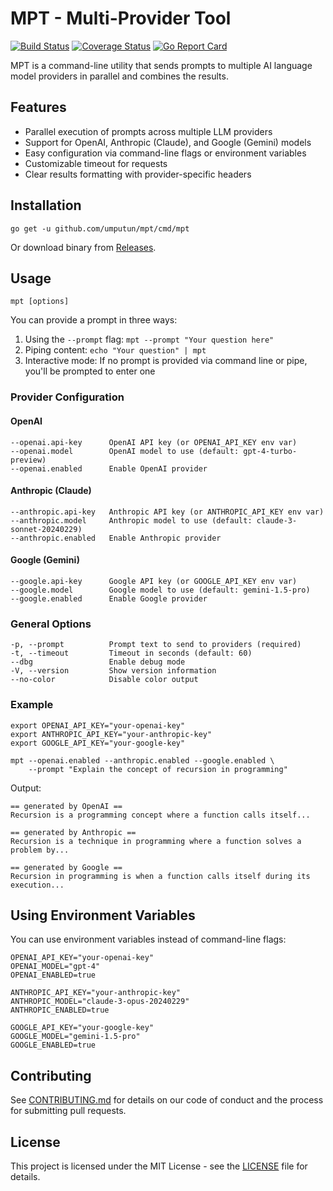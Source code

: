 # MPT - Multi-Provider Tool

[![Build Status](https://github.com/umputun/mpt/actions/workflows/ci.yml/badge.svg)](https://github.com/umputun/mpt/actions/workflows/ci.yml)
[![Coverage Status](https://coveralls.io/repos/github/umputun/mpt/badge.svg?branch=master)](https://coveralls.io/github/umputun/mpt?branch=master)
[![Go Report Card](https://goreportcard.com/badge/github.com/umputun/mpt)](https://goreportcard.com/report/github.com/umputun/mpt)

MPT is a command-line utility that sends prompts to multiple AI language model providers in parallel and combines the results.

## Features

- Parallel execution of prompts across multiple LLM providers
- Support for OpenAI, Anthropic (Claude), and Google (Gemini) models
- Easy configuration via command-line flags or environment variables
- Customizable timeout for requests
- Clear results formatting with provider-specific headers

## Installation

```
go get -u github.com/umputun/mpt/cmd/mpt
```

Or download binary from [Releases](https://github.com/umputun/mpt/releases).

## Usage

```
mpt [options]
```

You can provide a prompt in three ways:
1. Using the `--prompt` flag: `mpt --prompt "Your question here"`
2. Piping content: `echo "Your question" | mpt`
3. Interactive mode: If no prompt is provided via command line or pipe, you'll be prompted to enter one

### Provider Configuration

#### OpenAI

```
--openai.api-key      OpenAI API key (or OPENAI_API_KEY env var)
--openai.model        OpenAI model to use (default: gpt-4-turbo-preview)
--openai.enabled      Enable OpenAI provider
```

#### Anthropic (Claude)

```
--anthropic.api-key   Anthropic API key (or ANTHROPIC_API_KEY env var)
--anthropic.model     Anthropic model to use (default: claude-3-sonnet-20240229)
--anthropic.enabled   Enable Anthropic provider
```

#### Google (Gemini)

```
--google.api-key      Google API key (or GOOGLE_API_KEY env var)
--google.model        Google model to use (default: gemini-1.5-pro)
--google.enabled      Enable Google provider
```

### General Options

```
-p, --prompt          Prompt text to send to providers (required)
-t, --timeout         Timeout in seconds (default: 60)
--dbg                 Enable debug mode
-V, --version         Show version information
--no-color            Disable color output
```

### Example

```
export OPENAI_API_KEY="your-openai-key"
export ANTHROPIC_API_KEY="your-anthropic-key"
export GOOGLE_API_KEY="your-google-key"

mpt --openai.enabled --anthropic.enabled --google.enabled \
    --prompt "Explain the concept of recursion in programming"
```

Output:

```
== generated by OpenAI ==
Recursion is a programming concept where a function calls itself...

== generated by Anthropic ==
Recursion is a technique in programming where a function solves a problem by...

== generated by Google ==
Recursion in programming is when a function calls itself during its execution...
```

## Using Environment Variables

You can use environment variables instead of command-line flags:

```
OPENAI_API_KEY="your-openai-key"
OPENAI_MODEL="gpt-4"
OPENAI_ENABLED=true

ANTHROPIC_API_KEY="your-anthropic-key"
ANTHROPIC_MODEL="claude-3-opus-20240229"
ANTHROPIC_ENABLED=true

GOOGLE_API_KEY="your-google-key"
GOOGLE_MODEL="gemini-1.5-pro"
GOOGLE_ENABLED=true
```

## Contributing

See [CONTRIBUTING.md](CONTRIBUTING.md) for details on our code of conduct and the process for submitting pull requests.

## License

This project is licensed under the MIT License - see the [LICENSE](LICENSE) file for details.
